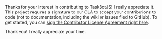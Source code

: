 Thanks for your interest in contributing to TaskBotJS! I really appreciate it.
This project requires a signature to our CLA to accept your contributions to
code (not to documentation, including the wiki or issues filed to GitHub). To
get started, you can [sign the Contributor License Agreement right here].

Thank you! I really appreciate your time.

[sign the Contributor License Agreement right here]: https://www.clahub.com/agreements/eropple/taskbotjs
